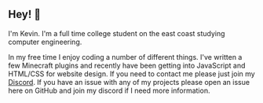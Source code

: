 ## Hey! 👋

I'm Kevin. I'm a full time college student on the east coast studying computer engineering.

In my free time I enjoy coding a number of different things. I've written a few Minecraft plugins and recently have been getting into JavaScript and HTML/CSS for website design. If you need to contact me please just join my [Discord](https://discord.gg/CGgvDUz). If you have an issue with any of my projects please open an issue here on GitHub and join my discord if I need more information.

<!--[![](https://github-readme-stats.vercel.app/api/top-langs/?username=majekdor&hide=GLSL&layout=compact&theme=tokyonight)](https://github.com/majekdor?tab=repositories "Repositories")
[![](https://github-readme-stats.vercel.app/api?username=majekdor&show_icons=true&theme=tokyonight)](https://github.com/majekdor?tab=repositories "Repositories")-->

